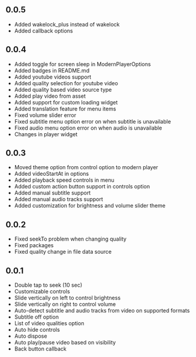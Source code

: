 ## 0.0.5

* Added wakelock_plus instead of wakelock
* Added callback options

## 0.0.4

* Added toggle for screen sleep in ModernPlayerOptions
* Added badges in README.md
* Added youtube videos support
* Added quality selection for youtube video
* Added quality based video source type
* Added play video from asset
* Added support for custom loading widget
* Added translation feature for menu items
* Fixed volume slider error
* Fixed subtitle menu option error on when subtitle is unavailable
* Fixed audio menu option error on when audio is unavailable
* Changes in player widget

## 0.0.3

* Moved theme option from control option to modern player
* Added videoStartAt in options
* Added playback speed controls in menu
* Added custom action button support in controls option
* Added manual subtitle support
* Added manual audio tracks support
* Added customization for brightness and volume slider theme

## 0.0.2

* Fixed seekTo problem when changing quality
* Fixed packages
* Fixed quality change in file data source

## 0.0.1

* Double tap to seek (10 sec)
* Customizable controls
* Slide vertically on left to control brightness
* Slide vertically on right to control volume
* Auto-detect subtitle and audio tracks from video on supported formats
* Subtitle off option
* List of video qualities option
* Auto hide controls
* Auto dispose
* Auto play/pause video based on visibility
* Back button callback
